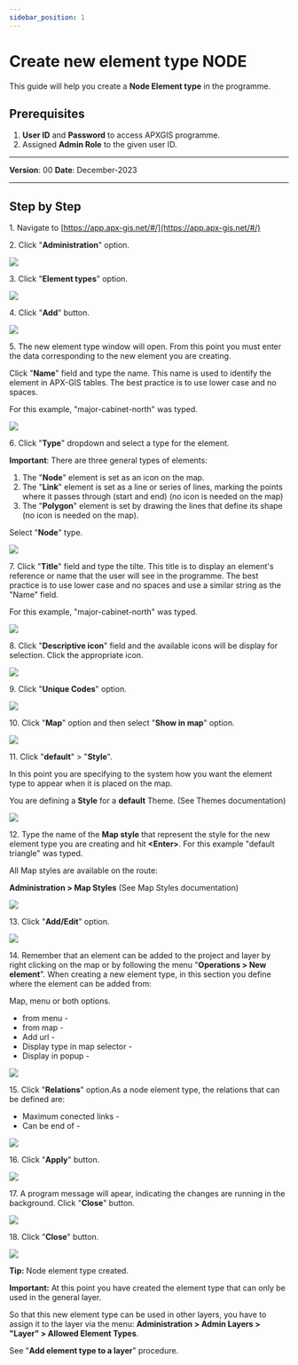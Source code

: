 ```yaml
---
sidebar_position: 1
---
```


# Create new element type NODE

This guide will help you create a **Node Element type** in the programme.

## **Prerequisites**
1.	**User ID** and **Password** to access APXGIS programme.
2.	Assigned **Admin Role** to the given user ID.


------------

**Version**: 00
**Date**: December-2023

------------
## **Step by Step**


1\. Navigate to [https://app.apx-gis.net/#/](https://app.apx-gis.net/#/)


2\. Click "**Administration**" option.

![](https://ajeuwbhvhr.cloudimg.io/colony-recorder.s3.amazonaws.com/files/2024-01-02/50254e2a-ac5c-4094-a114-003ad8de7c2e/ascreenshot.jpeg?tl_px=0,0&br_px=1146,640&force_format=png&width=1120.0&wat=1&wat_opacity=1&wat_gravity=northwest&wat_url=https://colony-recorder.s3.amazonaws.com/images/watermarks/14B8A6_standard.png&wat_pad=63,44)


3\. Click "**Element types**" option.

![](https://ajeuwbhvhr.cloudimg.io/colony-recorder.s3.amazonaws.com/files/2024-01-02/22d204dd-8bba-44eb-82c9-c8f630e68e75/ascreenshot.jpeg?tl_px=0,0&br_px=1376,769&force_format=png&width=1120.0&wat=1&wat_opacity=1&wat_gravity=northwest&wat_url=https://colony-recorder.s3.amazonaws.com/images/watermarks/14B8A6_standard.png&wat_pad=45,214)


4\. Click "**Add**" button.

![](https://ajeuwbhvhr.cloudimg.io/colony-recorder.s3.amazonaws.com/files/2024-01-02/08c29d66-38dd-4863-9300-0b18ba937391/ascreenshot.jpeg?tl_px=0,0&br_px=1719,887&force_format=png&width=1120.0&wat=1&wat_opacity=1&wat_gravity=northwest&wat_url=https://colony-recorder.s3.amazonaws.com/images/watermarks/14B8A6_standard.png&wat_pad=152,529)


5\. The new element type window will open. From this point you must enter the data corresponding to the new element you are creating.

Click "**Name**" field and type the name. This name is used to identify the element in APX-GIS tables. The best practice is to use lower case and no spaces.

For this example, "major-cabinet-north" was typed.

![](https://ajeuwbhvhr.cloudimg.io/colony-recorder.s3.amazonaws.com/files/2024-01-02/5564e27d-f5e0-49bb-91b8-026b39e5cc30/user_cropped_screenshot.jpeg?tl_px=0,0&br_px=1146,640&force_format=png&width=1120.0&wat=1&wat_opacity=1&wat_gravity=northwest&wat_url=https://colony-recorder.s3.amazonaws.com/images/watermarks/14B8A6_standard.png&wat_pad=115,22)


6\. Click "**Type**" dropdown and select a type for the element.

**Important**: There are three general types of elements:

1. The "**Node**" element is set as an icon on the map.
2. The "**Link**" element is set as a line or series of lines, marking the points where it passes through (start and end) (no icon is needed on the map)
3. The "**Polygon**" element is set by drawing the lines that define its shape (no icon is needed on the map).

Select "**Node**" type.

![](https://ajeuwbhvhr.cloudimg.io/colony-recorder.s3.amazonaws.com/files/2024-01-02/336a6f27-fc19-4215-b39f-f92fb5ab2677/user_cropped_screenshot.jpeg?tl_px=0,0&br_px=982,549&force_format=png&width=983&wat_scale=87&wat=1&wat_opacity=1&wat_gravity=northwest&wat_url=https://colony-recorder.s3.amazonaws.com/images/watermarks/14B8A6_standard.png&wat_pad=123,82)


7\. Click "**Title**" field and type the tilte. This title is to display an element's reference or name that the user will see in the programme. The best practice is to use lower case and no spaces and use a similar string as the "Name" field.

For this example, "major-cabinet-north" was typed.

![](https://ajeuwbhvhr.cloudimg.io/colony-recorder.s3.amazonaws.com/files/2024-01-02/1c759fdd-2c1b-4355-a044-d20df2d70e24/user_cropped_screenshot.jpeg?tl_px=0,0&br_px=1719,887&force_format=png&width=1120.0&wat=1&wat_opacity=1&wat_gravity=northwest&wat_url=https://colony-recorder.s3.amazonaws.com/images/watermarks/14B8A6_standard.png&wat_pad=59,68)


8\. Click "**Descriptive icon**" field and the available icons will be display for selection. Click the appropriate icon.

![](https://ajeuwbhvhr.cloudimg.io/colony-recorder.s3.amazonaws.com/files/2024-01-02/5ebff12a-48ba-4bde-a448-44969f07c1fd/ascreenshot.jpeg?tl_px=0,0&br_px=1376,769&force_format=png&width=1120.0&wat=1&wat_opacity=1&wat_gravity=northwest&wat_url=https://colony-recorder.s3.amazonaws.com/images/watermarks/14B8A6_standard.png&wat_pad=229,212)


9\. Click "**Unique Codes**" option.

![](https://ajeuwbhvhr.cloudimg.io/colony-recorder.s3.amazonaws.com/files/2024-01-02/d170140b-cc55-4948-acf7-386b2a8164b5/user_cropped_screenshot.jpeg?tl_px=0,0&br_px=1921,887&force_format=png&width=1120.0&wat=1&wat_opacity=1&wat_gravity=northwest&wat_url=https://colony-recorder.s3.amazonaws.com/images/watermarks/14B8A6_standard.png&wat_pad=-12,126)


10\. Click "**Map**" option and then select "**Show in map**" option.

![](https://ajeuwbhvhr.cloudimg.io/colony-recorder.s3.amazonaws.com/files/2024-01-02/eb442af6-4a6a-41c6-a406-32d7e2f0d09d/user_cropped_screenshot.jpeg?tl_px=0,0&br_px=1921,887&force_format=png&width=1120.0)


11\. Click "**default**" &gt; "**Style**".

In this point you are specifying to the system how you want the element type to appear when it is placed on the map.

You are defining a **Style** for a **default** Theme. (See Themes documentation)

![](https://ajeuwbhvhr.cloudimg.io/colony-recorder.s3.amazonaws.com/files/2024-01-02/25595264-9d07-403d-93f5-f0c576e66771/ascreenshot.jpeg?tl_px=0,0&br_px=1719,887&force_format=png&width=1120.0&wat=1&wat_opacity=1&wat_gravity=northwest&wat_url=https://colony-recorder.s3.amazonaws.com/images/watermarks/14B8A6_standard.png&wat_pad=78,300)


12\. Type the name of the **Map style** that represent the style for the new element type you are creating and hit **&lt;Enter&gt;**. For this example "default triangle" was typed.

All Map styles are available on the route:

**Administration &gt; Map Styles** (See Map Styles documentation)

![](https://ajeuwbhvhr.cloudimg.io/colony-recorder.s3.amazonaws.com/files/2024-01-02/2fa42df0-3d39-47a1-aa9e-a5b72d957510/user_cropped_screenshot.jpeg?tl_px=0,0&br_px=1921,887&force_format=png&width=1120.0)


13\. Click "**Add/Edit**" option.

![](https://ajeuwbhvhr.cloudimg.io/colony-recorder.s3.amazonaws.com/files/2024-01-02/729cfbe3-a5c5-4f28-9869-227a156c4b79/user_cropped_screenshot.jpeg?tl_px=0,0&br_px=1921,887&force_format=png&width=1120.0&wat=1&wat_opacity=1&wat_gravity=northwest&wat_url=https://colony-recorder.s3.amazonaws.com/images/watermarks/14B8A6_standard.png&wat_pad=-9,305)


14\. Remember that an element can be added to the project and layer by right clicking on the map or by following the menu "**Operations &gt; New element**". When creating a new element type, in this section you define where the element can be added from:

Map, menu or both options.

- from menu -
- from map -
- Add url -
- Display type in map selector -
- Display in popup -

![](https://ajeuwbhvhr.cloudimg.io/colony-recorder.s3.amazonaws.com/files/2024-01-02/5186357c-3250-41d1-b08e-1e74f43a1335/screenshot.jpeg?tl_px=0,0&br_px=1921,887&force_format=png&width=1120.0)


15\. Click "**Relations**" option.As a node element type, the relations that can be defined are:

- Maximum conected links -
- Can be end of -

![](https://ajeuwbhvhr.cloudimg.io/colony-recorder.s3.amazonaws.com/files/2024-01-02/69223f91-d7df-4cb6-a5b8-6f9f4fd1fbeb/user_cropped_screenshot.jpeg?tl_px=0,0&br_px=1921,887&force_format=png&width=1120.0&wat=1&wat_opacity=1&wat_gravity=northwest&wat_url=https://colony-recorder.s3.amazonaws.com/images/watermarks/14B8A6_standard.png&wat_pad=-9,259)


16\. Click "**Apply**" button.

![](https://ajeuwbhvhr.cloudimg.io/colony-recorder.s3.amazonaws.com/files/2024-01-02/d6cbd616-08a2-4fbe-8a49-ab501085c626/user_cropped_screenshot.jpeg?tl_px=0,0&br_px=1719,887&force_format=png&width=1120.0&wat=1&wat_opacity=1&wat_gravity=northwest&wat_url=https://colony-recorder.s3.amazonaws.com/images/watermarks/14B8A6_standard.png&wat_pad=157,518)


17\. A program message will apear, indicating the changes are running in the background. Click "**Close**" button.

![](https://ajeuwbhvhr.cloudimg.io/colony-recorder.s3.amazonaws.com/files/2024-01-02/ab5e6ddf-2585-4c2c-a253-6bed9f5694df/ascreenshot.jpeg?tl_px=466,0&br_px=1843,769&force_format=png&width=1120.0&wat=1&wat_opacity=1&wat_gravity=northwest&wat_url=https://colony-recorder.s3.amazonaws.com/images/watermarks/14B8A6_standard.png&wat_pad=524,165)


18\. Click "**Close**" button.

![](https://ajeuwbhvhr.cloudimg.io/colony-recorder.s3.amazonaws.com/files/2024-01-02/4361d558-2478-4e80-b4a1-16d44ac7e9d0/ascreenshot.jpeg?tl_px=0,0&br_px=1719,887&force_format=png&width=1120.0&wat=1&wat_opacity=1&wat_gravity=northwest&wat_url=https://colony-recorder.s3.amazonaws.com/images/watermarks/14B8A6_standard.png&wat_pad=181,522)


**Tip:** Node element type created.


**Important:** At this point you have created the element type that can only be used in the general layer. 


So that this new element type can be used in other layers, you have to assign it to the layer via the menu: **Administration > Admin Layers > "Layer" > Allowed Element Types**.


See "**Add element type to a layer**" procedure.
